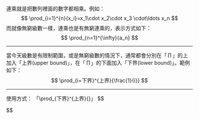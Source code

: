 連乘就是把數列裡面的數字都相乘。例如：
$$
\prod_{i=1}^{n}{x_i}=x_1\cdot x_2\cdot x_3 \cdot\ldots x_n
$$
而就像無窮級數一樣，連乘也是有無窮連乘的，表示方式如下：
$$
\prod_{n=1}^{\infty}{a_n}
$$
- - -
當今天級數是有限制範圍，或是無窮級數的情況下，通常都會分別在「$\,\prod\,$」的上加入「上界(upper bound)」，在「$\,\prod\,$」的下面加入「下界(lower bound)」。範例如下：
$$
\prod_{i=下界}^{上界}{\frac{1}{i}}
$$
- - -
使用方式：
「\\prod_{下界}^{上界}{}」
$$

$$
